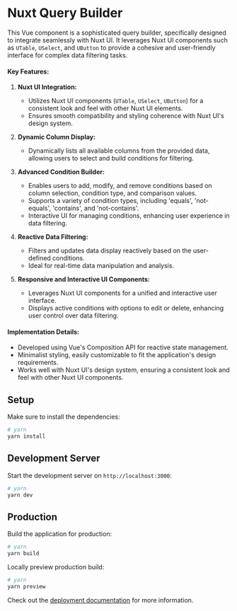 # Nuxt Query Builder

This Vue component is a sophisticated query builder, specifically designed to integrate seamlessly with Nuxt UI. It leverages Nuxt UI components such as `UTable`, `USelect`, and `UButton` to provide a cohesive and user-friendly interface for complex data filtering tasks.

#### Key Features:

1. **Nuxt UI Integration:**
   - Utilizes Nuxt UI components (`UTable`, `USelect`, `UButton`) for a consistent look and feel with other Nuxt UI elements.
   - Ensures smooth compatibility and styling coherence with Nuxt UI's design system.

2. **Dynamic Column Display:**
   - Dynamically lists all available columns from the provided data, allowing users to select and build conditions for filtering.

3. **Advanced Condition Builder:**
   - Enables users to add, modify, and remove conditions based on column selection, condition type, and comparison values.
   - Supports a variety of condition types, including 'equals', 'not-equals', 'contains', and 'not-contains'.
   - Interactive UI for managing conditions, enhancing user experience in data filtering.

4. **Reactive Data Filtering:**
   - Filters and updates data display reactively based on the user-defined conditions.
   - Ideal for real-time data manipulation and analysis.

5. **Responsive and Interactive UI Components:**
   - Leverages Nuxt UI components for a unified and interactive user interface.
   - Displays active conditions with options to edit or delete, enhancing user control over data filtering.

#### Implementation Details:

- Developed using Vue's Composition API for reactive state management.
- Minimalist styling, easily customizable to fit the application's design requirements.
- Works well with Nuxt UI's design system, ensuring a consistent look and feel with other Nuxt UI components.


## Setup

Make sure to install the dependencies:

```bash
# yarn
yarn install
```

## Development Server

Start the development server on `http://localhost:3000`:

```bash
# yarn
yarn dev
```

## Production

Build the application for production:

```bash
# yarn
yarn build
```

Locally preview production build:

```bash
# yarn
yarn preview
```

Check out the [deployment documentation](https://nuxt.com/docs/getting-started/deployment) for more information.
